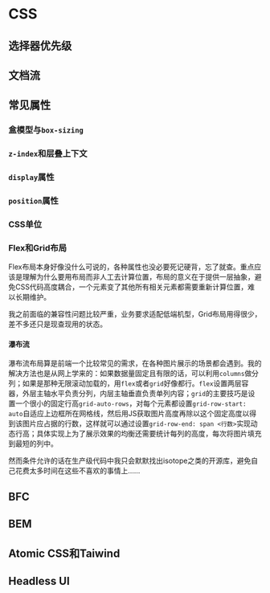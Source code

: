 # CSS

## 选择器优先级

## 文档流

## 常见属性

### 盒模型与`box-sizing`

### `z-index`和层叠上下文

### `display`属性

### `position`属性

### CSS单位

### Flex和Grid布局

Flex布局本身好像没什么可说的，各种属性也没必要死记硬背，忘了就查。重点应该是理解为什么要用布局而非人工去计算位置，布局的意义在于提供一层抽象，避免CSS代码高度耦合，一个元素变了其他所有相关元素都需要重新计算位置，难以长期维护。

我之前面临的兼容性问题比较严重，业务要求适配低端机型，Grid布局用得很少，差不多还只是现查现用的状态。

#### 瀑布流

瀑布流布局算是前端一个比较常见的需求，在各种图片展示的场景都会遇到。我的解决方法也是从网上学来的：如果数据量固定且有限的话，可以利用`columns`做分列；如果是那种无限滚动加载的，用`flex`或者`grid`好像都行。`flex`设置两层容器，外层主轴水平负责分列，内层主轴垂直负责单列内容；`grid`的主要技巧是设置一个很小的固定行高`grid-auto-rows`，对每个元素都设置`grid-row-start: auto`自适应上边框所在网格线，然后用JS获取图片高度再除以这个固定高度以得到该图片应占据的行数，这样就可以通过设置`grid-row-end: span <行数>`实现动态行高；具体实现上为了展示效果的均衡还需要统计每列的高度，每次将图片填充到最短的列中。

然而条件允许的话在生产级代码中我只会默默找出isotope之类的开源库，避免自己花费太多时间在这些不喜欢的事情上……

## BFC

## BEM

## Atomic CSS和Taiwind

## Headless UI
